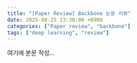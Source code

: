 ```yaml
---
title: "[Paper Review] Backbone 논문 리뷰"
date: 2025-08-25 23:30:00 +0900
categories: ["Paper review", "backbone"]
tags: ["deep learning", "review"]
---
```

여기에 본문 작성...
